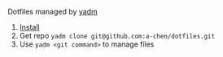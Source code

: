 Dotfiles managed by [yadm](https://yadm.io/docs/overview#)
1. [Install](https://yadm.io/docs/install#)
2. Get repo `yadm clone git@github.com:a-chen/dotfiles.git`
3. Use `yadm <git command>` to manage files
